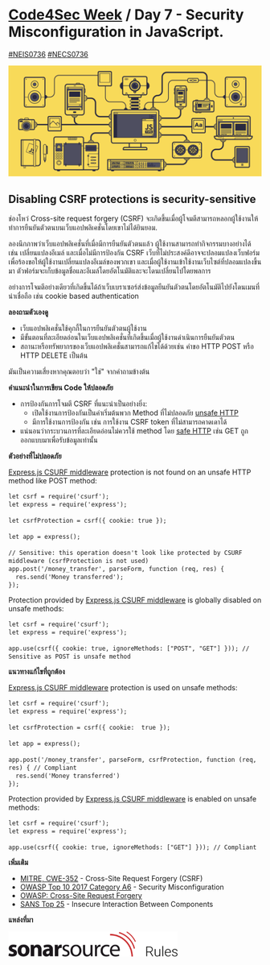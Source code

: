 # [Code4Sec Week](https://www.facebook.com/hashtag/code4sec) / Day 7 - Security Misconfiguration in JavaScript.
[#NEIS0736](https://www.facebook.com/hashtag/neis0736) [#NECS0736](https://www.facebook.com/hashtag/necs0736)

![JavaScript](/images/JS.gif)

## Disabling CSRF protections is security-sensitive

ช่องโหว่ Cross-site request forgery (CSRF) จะเกิดขึ้นเมื่อผู้โจมตีสามารถหลอกผู้ใช้งานให้ทำการยืนยันตัวตนบนเว็บแอปพลิเคชั่นโดยเขาไม่ได้ยินยอม.

ลองนึกภาพว่าเว็บแอปพลิเคชั่นที่เมื่อมีการยืนยันตัวตนแล้ว ผู้ใช้งานสามารถทำกิจกรรมบางอย่างได้ เช่น เปลี่ยนแปลงอีเมล์ และเมื่อไม่มีการป้องกัน CSRF เว็บที่ไม่ประสงค์ดีอาจจะปลอมแปลงเว็บฟอร์มเพื่อร้องขอให้ผู้ใช้งานเปลี่ยนแปลงอีเมล์ของพวกเขา และเมื่อผู้ใช้งานเข้าใช้งานเว็บไซต์ที่ปลอมแปลงขึ้นมา ตัวฟอร์มจะเก็บข้อมูลชื่อและอีเมล์โดยอัตโนมัติและจะโดนเปลี่ยนไปโดยพลการ

อย่างการโจมตีอย่างเดียวที่เกิดขึ้นได้ถ้าเว็บเบราเซอร์ส่งข้อมูลยืนยันตัวตนโดยอัตโนมัติไปยังโดนเมนที่น่าเชื่อถือ เช่น cookie based authentication

**ลองถามตัวเองดู**

* เว็บแอปพลิเคชั่นใช้คุกกี้ในการยืนยันตัวตนผู้ใช้งาน
* มีขั้นตอนที่ละเอียดอ่อนในเว็บแอปพลิเคชั่นที่เกิดขึ้นเมื่อผู้ใช้งานดำเนินการยืนยันตัวตน
* สถานะหรือทรัพยากรของเว็บแอปพลิเคชั่นสามารถแก้ไขได้ด้วยเช่น คำขอ HTTP POST หรือ HTTP DELETE เป็นต้น

มันเป็นความเสี่ยงหากคุณตอบว่า "ใช่" จากคำถามข้างต้น

**คำแนะนำในการเขียน Code ให้ปลอดภัย**

* การป้องกันการโจมตี CSRF ที่แนะนำเป็นอย่างยิ่ง:
  * เปิดใช้งานการป้องกันเป็นค่าเริ่มต้นพวก Method ที่ไม่ปลอดภัย [unsafe HTTP](https://en.wikipedia.org/wiki/Hypertext_Transfer_Protocol#Safe_methods)
  * มีการใช้งานการป้องกัน เช่น การใช้งาน CSRF token ที่ไม่สามารถคาดเดาได้
* แน่นอนว่ากระบวนการที่ละเอียดอ่อนไม่ควรใช้ method โดย [safe HTTP](https://en.wikipedia.org/wiki/Hypertext_Transfer_Protocol#Safe_methods) เช่น GET ถูกออกแบบมาเพื่อรับข้อมูลเท่านั้น

**ตัวอย่างที่ไม่ปลอดภัย**

[Express.js CSURF middleware](https://www.npmjs.com/package/csurf) protection is not found on an unsafe HTTP method like POST method:

```
let csrf = require('csurf');
let express = require('express');

let csrfProtection = csrf({ cookie: true });

let app = express();

// Sensitive: this operation doesn't look like protected by CSURF middleware (csrfProtection is not used)
app.post('/money_transfer', parseForm, function (req, res) {
  res.send('Money transferred');
});
```

Protection provided by [Express.js CSURF middleware](https://www.npmjs.com/package/csurf) is globally disabled on unsafe methods:

```
let csrf = require('csurf');
let express = require('express');

app.use(csrf({ cookie: true, ignoreMethods: ["POST", "GET"] })); // Sensitive as POST is unsafe method
```

**แนวทางแก้ไขที่ถูกต้อง**

[Express.js CSURF middleware](https://www.npmjs.com/package/csurf) protection is used on unsafe methods:

```
let csrf = require('csurf');
let express = require('express');

let csrfProtection = csrf({ cookie:  true });

let app = express();

app.post('/money_transfer', parseForm, csrfProtection, function (req, res) { // Compliant
  res.send('Money transferred')
});
```

Protection provided by [Express.js CSURF middleware](https://www.npmjs.com/package/csurf) is enabled on unsafe methods:

```
let csrf = require('csurf');
let express = require('express');

app.use(csrf({ cookie: true, ignoreMethods: ["GET"] })); // Compliant
```

**เพิ่มเติม**

* [MITRE, CWE-352](https://cwe.mitre.org/data/definitions/352.html) - Cross-Site Request Forgery (CSRF)
* [OWASP Top 10 2017 Category A6](https://www.owasp.org/index.php/Top_10-2017_A6-Security_Misconfiguration) - Security Misconfiguration
* [OWASP: Cross-Site Request Forgery](https://www.owasp.org/index.php/Cross-Site_Request_Forgery_%28CSRF%29)
* [SANS Top 25](https://www.sans.org/top25-software-errors/#cat1) - Insecure Interaction Between Components

**แหล่งที่มา**

[<img src="/images/SonarSourceRules.svg" alt="SonarQube" height="50">](https://rules.sonarsource.com/javascript/RSPEC-4502)
